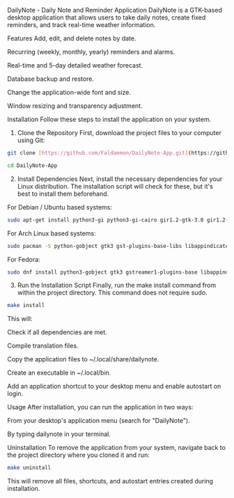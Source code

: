 DailyNote - Daily Note and Reminder Application
DailyNote is a GTK-based desktop application that allows users to take daily notes, create fixed reminders, and track real-time weather information.

Features
Add, edit, and delete notes by date.

Recurring (weekly, monthly, yearly) reminders and alarms.

Real-time and 5-day detailed weather forecast.

Database backup and restore.

Change the application-wide font and size.

Window resizing and transparency adjustment.

Installation
Follow these steps to install the application on your system.

1. Clone the Repository
First, download the project files to your computer using Git:

```bash
git clone [https://github.com/Faldaemon/DailyNote-App.git](https://github.com/Falldaemon/DailyNote-App.git)
```

```bash
cd DailyNote-App
```

2. Install Dependencies
Next, install the necessary dependencies for your Linux distribution. The installation script will check for these, but it's best to install them beforehand.

For Debian / Ubuntu based systems:

```bash
sudo apt-get install python3-gi python3-gi-cairo gir1.2-gtk-3.0 gir1.2-gst-plugins-base-1.0 gir1.2-appindicator3-0.1 gir1.2-notify-0.7 python3-requests
```

For Arch Linux based systems:

```bash
sudo pacman -S python-gobject gtk3 gst-plugins-base-libs libappindicator-gtk3 libnotify python-requests
```

For Fedora:

```bash
sudo dnf install python3-gobject gtk3 gstreamer1-plugins-base libappindicator-gtk3 libnotify python3-requests
```

3. Run the Installation Script
Finally, run the make install command from within the project directory. This command does not require sudo.

```bash
make install
```

This will:

Check if all dependencies are met.

Compile translation files.

Copy the application files to ~/.local/share/dailynote.

Create an executable in ~/.local/bin.

Add an application shortcut to your desktop menu and enable autostart on login.

Usage
After installation, you can run the application in two ways:

From your desktop's application menu (search for "DailyNote").

By typing dailynote in your terminal.

Uninstallation
To remove the application from your system, navigate back to the project directory where you cloned it and run:

```bash
make uninstall
```

This will remove all files, shortcuts, and autostart entries created during installation.
